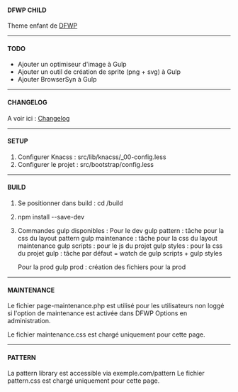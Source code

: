 #### DFWP CHILD
Theme enfant de [DFWP](https://github.com/posykrat/dfwp)

----------

#### TODO
- Ajouter un optimiseur d'image à Gulp
- Ajouter un outil de création de sprite (png + svg) à Gulp
- Ajouter BrowserSyn à Gulp

----------

#### CHANGELOG
A voir ici : [Changelog](https://github.com/posykrat/dfwp_child/blob/develop/changelog.md)

----------

#### SETUP

1. Configurer Knacss : src/lib/knacss/_00-config.less
2. Configurer le projet : src/bootstrap/config.less

----------

#### BUILD
1. Se positionner dans build : cd /build
2. npm install --save-dev
3. Commandes gulp disponibles :
	Pour le dev
		gulp pattern : tâche pour la css du layout pattern
		gulp maintenance : tâche pour la css du layout maintenance
		gulp scripts : pour le js du projet
		gulp styles : pour la css du projet
		gulp : tâche par défaut = watch de gulp scripts + gulp styles
	
	Pour la prod
		gulp prod : création des fichiers pour la prod

----------

#### MAINTENANCE
Le fichier page-maintenance.php est utilisé pour les utilisateurs non loggé si l'option de
maintenance est activée dans DFWP Options en administration.

Le fichier maintenance.css est chargé uniquement pour cette page.

----------

#### PATTERN
La pattern library est accessible via exemple.com/pattern
Le fichier pattern.css est chargé uniquement pour cette page.

